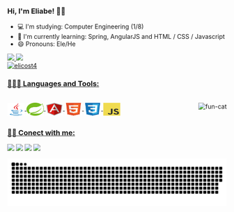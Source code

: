 <h3>Hi, I'm Eliabe! 👋🏽</h3>

- 💻 I'm studying: Computer Engineering (1/8)
- 🧠 I'm currently learning: Spring, AngularJS and HTML / CSS / Javascript
- 😄 Pronouns: Ele/He

<div>
   <a href="https://github.com/elicost4">
  <img height="180em" src="https://github-readme-stats.vercel.app/api?username=elicost4&show_icons=true&theme=dracula&include_all_commits=true&count_private=true"/>
  <img height="180em" src="https://github-readme-stats.vercel.app/api/top-langs/?username=elicost4&layout=compact&langs_count=7&theme=dracula"/>
</div>
<div>
    <img src="https://komarev.com/ghpvc/?username=elicost4&color=blue" alt="elicost4"/>
</div>
 <h3>👨🏽‍💻 Languages and Tools:</h3>    
  <div style="display: inline_block"><br>
   <i class="devicon-java-plain"></i>
   <img align="center" alt="Eli-Java" height="30" width="40" src="https://raw.githubusercontent.com/devicons/devicon/master/icons/java/java-original.svg">
   <img align="center" alt="Eli-Spring" height="30" width="40" src="https://raw.githubusercontent.com/devicons/devicon/master/icons/spring/spring-original.svg">
   <img align="center" alt="Eli-AngularJS" height="30" width="40" src="https://raw.githubusercontent.com/devicons/devicon/master/icons/angularjs/angularjs-original.svg">
   <img align="center" alt="Eli-HTML5" height="30" width="40" src="https://raw.githubusercontent.com/devicons/devicon/master/icons/html5/html5-original.svg">
   <img align="center" alt="Eli-CSS3" height="30" width="40" src="https://raw.githubusercontent.com/devicons/devicon/master/icons/css3/css3-original.svg">
   <img align="center" alt="Eli-Javascript" height="30" width="40" src="https://raw.githubusercontent.com/devicons/devicon/master/icons/javascript/javascript-original.svg">
   <img align="right" alt="fun-cat" width="auto" height="auto" src="https://media3.giphy.com/media/JIX9t2j0ZTN9S/giphy.gif?cid=ecf05e47vqq55vq6sq5ya2adk39wi6sfgfx22ma5evcwzfre&rid=giphy.gif&ct=g">
  </div>
    
##
    
<div>
    <h3>🤝🏽 Conect with me:</h3>
    <a alt="My-Email" href="mailto:eliabecostaa@outlook.com" target="_blank"><img src="https://img.shields.io/badge/Microsoft_Outlook-0078D4?style=for-the-badge&logo=microsoft-outlook&logoColor=white"></a>
    <a alt="My-LinkedIn-Profile" href="https://www.linkedin.com/in/eliabecosta/" target="_blank"><img src="https://img.shields.io/badge/LinkedIn-0077B5?style=for-the-badge&logo=linkedin&logoColor=white"></a>
    <a alt="Link-For-My-Telegram-Number" href="https://t.me/elicost4" target="_blank"><img src="https://img.shields.io/badge/Telegram-2CA5E0?style=for-the-badge&logo=telegram&logoColor=white"></a>
    <a alt="My-Instagram" href="https://www.instagram.com/elicost4/" target="_blank"><img src="https://img.shields.io/badge/Instagram-E4405F?style=for-the-badge&logo=instagram&logoColor=white"></a>
</div>
   
![Snake animation](https://github.com/elicost4/elicost4/blob/output/github-contribution-grid-snake.svg)

